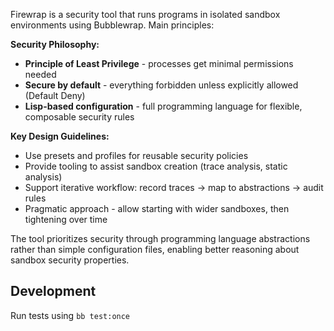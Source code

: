Firewrap is a security tool that runs programs in isolated sandbox environments using Bubblewrap. Main principles:

**Security Philosophy:**
- **Principle of Least Privilege** - processes get minimal permissions needed
- **Secure by default** - everything forbidden unless explicitly allowed (Default Deny)
- **Lisp-based configuration** - full programming language for flexible, composable security rules

**Key Design Guidelines:**
- Use presets and profiles for reusable security policies
- Provide tooling to assist sandbox creation (trace analysis, static analysis)
- Support iterative workflow: record traces → map to abstractions → audit rules
- Pragmatic approach - allow starting with wider sandboxes, then tightening over time

The tool prioritizes security through programming language abstractions rather than simple configuration files, enabling better reasoning about sandbox security properties.

## Development

Run tests using `bb test:once`
